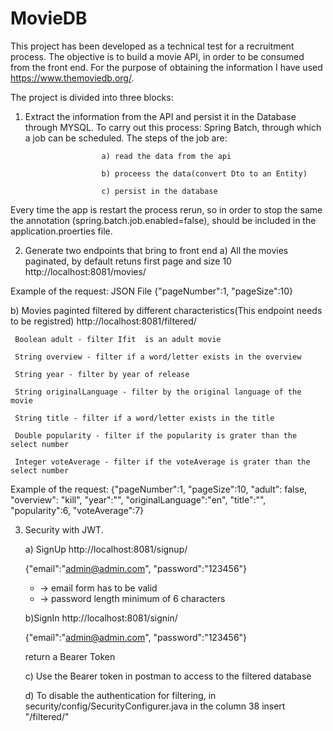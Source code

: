 # MovieDB
This project has been developed as a technical test for a recruitment process. The objective is to build a movie API, in order to be consumed from the front end.
For the purpose of obtaining the information I have used https://www.themoviedb.org/.

The project is divided into three blocks:

1) Extract the information from the API and persist it in the Database through MYSQL.
To carry out this process: Spring Batch, through which a job can be scheduled. 
The steps of the job are: 

                        a) read the data from the api
                        
                        b) proceess the data(convert Dto to an Entity)
                        
                        c) persist in the database
                        
Every time the app is restart the process rerun, so in order to stop the same the annotation (spring.batch.job.enabled=false), should be included in the application.proerties file.

2) Generate two endpoints that bring to front end 
  a) All the movies paginated, by default retuns first page and size 10
     http://localhost:8081/movies/

  Example of the request: JSON File
     {"pageNumber":1,
     "pageSize":10}

  b) Movies paginted filtered by different characteristics(This endpoint needs to be registred)
     http://localhost:8081/filtered/
     
     Boolean adult - filter Ifit  is an adult movie

     String overview - filter if a word/letter exists in the overview

     String year - filter by year of release

     String originalLanguage - filter by the original language of the movie

     String title - filter if a word/letter exists in the title

     Double popularity - filter if the popularity is grater than the select number

     Integer voteAverage - filter if the voteAverage is grater than the select number
    
   Example of the request: 
     {"pageNumber":1,
     "pageSize":10,
     "adult": false,     
     "overview": "kill", 
     "year":"",
     "originalLanguage":"en", 
     "title":"",  
     "popularity":6,
     "voteAverage":7}
     
 3) Security with JWT. 
 
    a) SignUp
    http://localhost:8081/signup/
    
    {"email":"admin@admin.com", 
    "password":"123456"}         
    *  -> email form has to be valid
    *  -> password length minimum of 6 characters
    
    b)SignIn
    http://localhost:8081/signin/
    
    {"email":"admin@admin.com",
    "password":"123456"}
    
    return a Bearer Token
    
    c) Use the Bearer token in postman to access to the filtered database
    
    d) To disable the authentication for filtering, in security/config/SecurityConfigurer.java in the column 38 insert "/filtered/"
    
    
   

  
   
  



